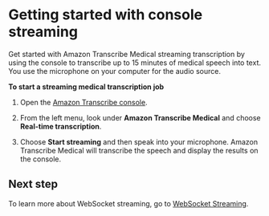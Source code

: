 # Getting started with console streaming<a name="getting-started-med-console"></a>

Get started with Amazon Transcribe Medical streaming transcription by using the console to transcribe up to 15 minutes of medical speech into text\. You use the microphone on your computer for the audio source\.

**To start a streaming medical transcription job**

1. Open the [Amazon Transcribe console](https://console.aws.amazon.com/transcribe/)\.

1. From the left menu, look under **Amazon Transcribe Medical** and choose **Real\-time transcription**\.

1. Choose **Start streaming** and then speak into your microphone\. Amazon Transcribe Medical will transcribe the speech and display the results on the console\. 

## Next step<a name="setting-up-next-step-3-med"></a>

To learn more about WebSocket streaming, go to [WebSocket Streaming](websocket-med.md)\.